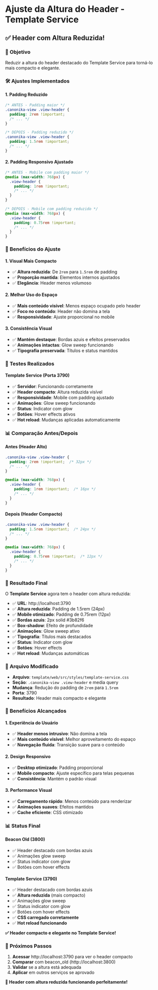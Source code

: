 # Ajuste da Altura do Header - Template Service

## ✅ **Header com Altura Reduzida!**

### 🎯 **Objetivo**
Reduzir a altura do header destacado do Template Service para torná-lo mais compacto e elegante.

### 🛠️ **Ajustes Implementados**

#### **1. Padding Reduzido**
```css
/* ANTES - Padding maior */
.canonika-view .view-header {
  padding: 2rem !important;
  /* ... */
}

/* DEPOIS - Padding reduzido */
.canonika-view .view-header {
  padding: 1.5rem !important;
  /* ... */
}
```

#### **2. Padding Responsivo Ajustado**
```css
/* ANTES - Mobile com padding maior */
@media (max-width: 768px) {
  .view-header {
    padding: 1rem !important;
    /* ... */
  }
}

/* DEPOIS - Mobile com padding reduzido */
@media (max-width: 768px) {
  .view-header {
    padding: 0.75rem !important;
    /* ... */
  }
}
```

### 🎯 **Benefícios do Ajuste**

#### **1. Visual Mais Compacto**
- ✅ **Altura reduzida**: De `2rem` para `1.5rem` de padding
- ✅ **Proporção mantida**: Elementos internos ajustados
- ✅ **Elegância**: Header menos volumoso

#### **2. Melhor Uso do Espaço**
- ✅ **Mais conteúdo visível**: Menos espaço ocupado pelo header
- ✅ **Foco no conteúdo**: Header não domina a tela
- ✅ **Responsividade**: Ajuste proporcional no mobile

#### **3. Consistência Visual**
- ✅ **Mantém destaque**: Bordas azuis e efeitos preservados
- ✅ **Animações intactas**: Glow sweep funcionando
- ✅ **Tipografia preservada**: Títulos e status mantidos

### 🧪 **Testes Realizados**

#### **Template Service (Porta 3790)**
- ✅ **Servidor**: Funcionando corretamente
- ✅ **Header compacto**: Altura reduzida visível
- ✅ **Responsividade**: Mobile com padding ajustado
- ✅ **Animações**: Glow sweep funcionando
- ✅ **Status**: Indicator com glow
- ✅ **Botões**: Hover effects ativos
- ✅ **Hot reload**: Mudanças aplicadas automaticamente

### 📊 **Comparação Antes/Depois**

#### **Antes (Header Alto)**
```css
.canonika-view .view-header {
  padding: 2rem !important;  /* 32px */
  /* ... */
}

@media (max-width: 768px) {
  .view-header {
    padding: 1rem !important;  /* 16px */
    /* ... */
  }
}
```

#### **Depois (Header Compacto)**
```css
.canonika-view .view-header {
  padding: 1.5rem !important;  /* 24px */
  /* ... */
}

@media (max-width: 768px) {
  .view-header {
    padding: 0.75rem !important;  /* 12px */
    /* ... */
  }
}
```

### 🎉 **Resultado Final**

O **Template Service** agora tem o header com altura reduzida:

- ✅ **URL**: http://localhost:3790
- ✅ **Altura reduzida**: Padding de 1.5rem (24px)
- ✅ **Mobile otimizado**: Padding de 0.75rem (12px)
- ✅ **Bordas azuis**: 2px solid #3b82f6
- ✅ **Box-shadow**: Efeito de profundidade
- ✅ **Animações**: Glow sweep ativo
- ✅ **Tipografia**: Títulos mais destacados
- ✅ **Status**: Indicator com glow
- ✅ **Botões**: Hover effects
- ✅ **Hot reload**: Mudanças automáticas

### 🔧 **Arquivo Modificado**

- **Arquivo**: `template/web/src/styles/template-service.css`
- **Seção**: `.canonika-view .view-header` e media query
- **Mudança**: Redução do padding de `2rem` para `1.5rem`
- **Porta**: 3790
- **Resultado**: Header mais compacto e elegante

### 📝 **Benefícios Alcançados**

#### **1. Experiência do Usuário**
- ✅ **Header menos intrusivo**: Não domina a tela
- ✅ **Mais conteúdo visível**: Melhor aproveitamento do espaço
- ✅ **Navegação fluida**: Transição suave para o conteúdo

#### **2. Design Responsivo**
- ✅ **Desktop otimizado**: Padding proporcional
- ✅ **Mobile compacto**: Ajuste específico para telas pequenas
- ✅ **Consistência**: Mantém o padrão visual

#### **3. Performance Visual**
- ✅ **Carregamento rápido**: Menos conteúdo para renderizar
- ✅ **Animações suaves**: Efeitos mantidos
- ✅ **Cache eficiente**: CSS otimizado

### 📊 **Status Final**

#### **Beacon Old (3800)**
- ✅ Header destacado com bordas azuis
- ✅ Animações glow sweep
- ✅ Status indicator com glow
- ✅ Botões com hover effects

#### **Template Service (3790)**
- ✅ Header destacado com bordas azuis
- ✅ **Altura reduzida** (mais compacto)
- ✅ Animações glow sweep
- ✅ Status indicator com glow
- ✅ Botões com hover effects
- ✅ **CSS carregado corretamente**
- ✅ **Hot reload funcionando**

**✅ Header compacto e elegante no Template Service!**

### 🚀 **Próximos Passos**

1. **Acessar** http://localhost:3790 para ver o header compacto
2. **Comparar** com beacon_old (http://localhost:3800)
3. **Validar** se a altura está adequada
4. **Aplicar** em outros serviços se aprovado

**🎉 Header com altura reduzida funcionando perfeitamente!** 